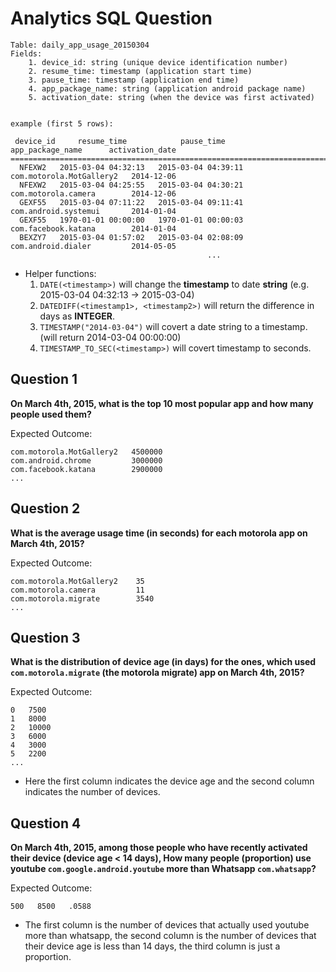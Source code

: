 # Analytics SQL Question

```
Table: daily_app_usage_20150304
Fields: 
    1. device_id: string (unique device identification number)
    2. resume_time: timestamp (application start time)                                 
    3. pause_time: timestamp (application end time)
    4. app_package_name: string (application android package name)
    5. activation_date: string (when the device was first activated)


example (first 5 rows):
 
 device_id     resume_time            pause_time          app_package_name      activation_date
===============================================================================================
  NFEXW2   2015-03-04 04:32:13   2015-03-04 04:39:11   com.motorola.MotGallery2   2014-12-06
  NFEXW2   2015-03-04 04:25:55   2015-03-04 04:30:21   com.motorola.camera        2014-12-06
  GEXF55   2015-03-04 07:11:22   2015-03-04 09:11:41   com.android.systemui       2014-01-04
  GEXF55   1970-01-01 00:00:00   1970-01-01 00:00:03   com.facebook.katana        2014-01-04
  BEXZY7   2015-03-04 01:57:02   2015-03-04 02:08:09   com.android.dialer         2014-05-05
                                            ...
```

- Helper functions:
    1. `DATE(<timestamp>)` will change the **timestamp** to date **string** (e.g. 2015-03-04 04:32:13 -> 2015-03-04)
    2. `DATEDIFF(<timestamp1>, <timestamp2>)` will return the difference in days as **INTEGER**.
    3. `TIMESTAMP("2014-03-04")` will covert a date string to a timestamp. (will return 2014-03-04 00:00:00)
    4. `TIMESTAMP_TO_SEC(<timestamp>)` will covert timestamp to seconds.


## Question 1

**On March 4th, 2015, what is the top 10 most popular app and how many people used them?**

Expected Outcome:
```
com.motorola.MotGallery2   4500000
com.android.chrome         3000000
com.facebook.katana        2900000
...
```

## Question 2

**What is the average usage time (in seconds) for each motorola app on March 4th, 2015?**

Expected Outcome:
```
com.motorola.MotGallery2    35
com.motorola.camera         11
com.motorola.migrate        3540
...
```

## Question 3

**What is the distribution of device age (in days) for the ones, which used `com.motorola.migrate` (the motorola migrate) app on March 4th, 2015?**

Expected Outcome:
```
0   7500
1   8000
2   10000
3   6000
4   3000
5   2200
...
```

- Here the first column indicates the device age and the second column indicates the number of devices.


## Question 4

**On March 4th, 2015, among those people who have recently activated their device (device age < 14 days),
How many people (proportion) use youtube `com.google.android.youtube` more than Whatsapp `com.whatsapp`?**

Expected Outcome:
```
500   8500   .0588
```

- The first column is the number of devices that actually used youtube more than whatsapp, the second column is the number of
devices that their device age is less than 14 days, the third column is just a proportion.